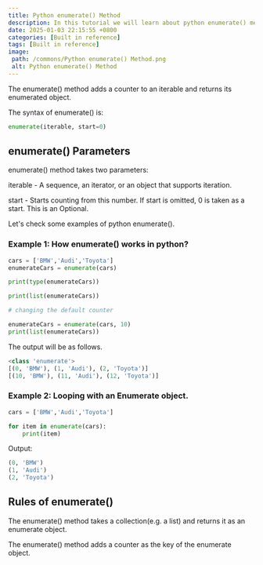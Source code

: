 ```yaml
---
title: Python enumerate() Method
description: In this tutorial we will learn about python enumerate() method and its uses.
date: 2025-01-03 22:15:55 +0800
categories: [Built in reference]
tags: [Built in reference]
image:
 path: /commons/Python enumerate() Method.png
 alt: Python enumerate() Method
---
```


The enumerate() method adds a counter to an iterable and returns its enumerated object.

<script type="text/javascript">
	atOptions = {
		'key' : '98858c4e91885e00ea9926beee01c03e',
		'format' : 'iframe',
		'height' : 90,
		'width' : 728,
		'params' : {}
	};
</script>
<script type="text/javascript" src="https://www.highperformanceformat.com/98858c4e91885e00ea9926beee01c03e/invoke.js"></script>
The syntax of enumerate() is:

```python
enumerate(iterable, start=0)

```

## enumerate() Parameters

enumerate() method takes two parameters:

iterable \- A sequence, an iterator, or an object that supports iteration.

start \- Starts counting from this number. If start is omitted, 0 is taken as a start. This is an Optional.

Let's check some examples of python enumerate().

### Example 1: How enumerate() works in python?

```python
cars = ['BMW','Audi','Toyota']
enumerateCars = enumerate(cars)

print(type(enumerateCars))

print(list(enumerateCars))

# changing the default counter

enumerateCars = enumerate(cars, 10)
print(list(enumerateCars))

```
The output will be as follows.

```python
<class 'enumerate'>
[(0, 'BMW'), (1, 'Audi'), (2, 'Toyota')]
[(10, 'BMW'), (11, 'Audi'), (12, 'Toyota')]

```

<script type="text/javascript">
	atOptions = {
		'key' : '98858c4e91885e00ea9926beee01c03e',
		'format' : 'iframe',
		'height' : 90,
		'width' : 728,
		'params' : {}
	};
</script>
<script type="text/javascript" src="https://www.highperformanceformat.com/98858c4e91885e00ea9926beee01c03e/invoke.js"></script>
### 

### Example 2: Looping with an Enumerate object.

```python
cars = ['BMW','Audi','Toyota']

for item in enumerate(cars):
    print(item)

```

Output:

```python
(0, 'BMW')
(1, 'Audi')
(2, 'Toyota')

```

<script type="text/javascript">
	atOptions = {
		'key' : '98858c4e91885e00ea9926beee01c03e',
		'format' : 'iframe',
		'height' : 90,
		'width' : 728,
		'params' : {}
	};
</script>
<script type="text/javascript" src="https://www.highperformanceformat.com/98858c4e91885e00ea9926beee01c03e/invoke.js"></script>
## Rules of enumerate()

The enumerate() method takes a collection(e.g. a list) and returns it as an enumerate object.

The enumerate() method adds a counter as the key of the enumerate object.